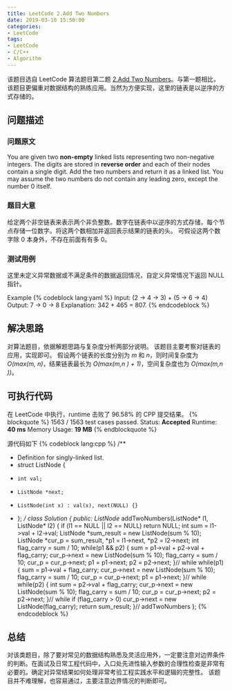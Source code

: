 ```yaml
---
title: LeetCode 2.Add Two Numbers
date: 2019-03-10 15:50:00
categories:
- LeetCode
tags:
- LeetCode
- C/C++
- Algorithm
---
```


该题目选自 LeetCode 算法题目第二题 [2.Add Two Numbers](https://leetcode.com/problems/add-two-numbers/)。与第一题相比，该题目更偏重对数据结构的熟练应用。当然为方便实现，这里的链表是以逆序的方式存储的。

<!--more-->
## <span id='1'> 问题描述 </span> ##

### 问题原文 ###
You are given two **non-empty** linked lists representing two non-negative integers. The digits are stored in **reverse order** and each of their nodes contain a single digit. Add the two numbers and return it as a linked list.
You may assume the two numbers do not contain any leading zero, except the number 0 itself.

### 题目大意 ###
给定两个非空链表来表示两个非负整数。数字在链表中以逆序的方式存储，每个节点存储一位数字。将这两个数相加并返回表示结果的链表的头。
可假设这两个数字除 0 本身外，不存在前面有有多 0。

### 测试用例 ###
这里未定义异常数据或不满足条件的数据返回情况，自定义异常情况下返回 NULL 指针。

Example
{% codeblock lang:yaml %}
Input: (2 -> 4 -> 3) + (5 -> 6 -> 4)
Output: 7 -> 0 -> 8
Explanation: 342 + 465 = 807.
{% endcodeblock %}

## 解决思路 ##
对算法题目，依据解题思路与复杂度分析两部分说明。
该题目主要考察对链表的应用，实现即可。
假设两个链表的长度分别为 *m* 和 *n*，则时间复杂度为 *O(max(m, n)*，结果链表最长为 *O(max(m,n ) + 1)*，空间复杂度也为 *O(max(m,n ))*。

## 可执行代码 ##

在 LeetCode 中执行，runtime 击败了 96.58% 的 CPP 提交结果。
{% blockquote %}
1563 / 1563 test cases passed.
Status: **Accepted**
Runtime: **40 ms**
Memory Usage: **19 MB**
{% endblockquote %}

源代码如下
{% codeblock lang:cpp %}
/**
 * Definition for singly-linked list.
 * struct ListNode {
 *     int val;
 *     ListNode *next;
 *     ListNode(int x) : val(x), next(NULL) {}
 * };
 */
class Solution {
public:
    ListNode* addTwoNumbers(ListNode* l1, ListNode* l2) {
        if (l1 == NULL || l2 == NULL)
            return NULL;
        int sum = l1->val + l2->val;
        ListNode *sum_result = new ListNode(sum % 10);
        ListNode *cur_p = sum_result, *p1 = l1->next, *p2 = l2->next;
        int flag_carry = sum / 10;
        while(p1 && p2) {
            sum = p1->val + p2->val + flag_carry;
            cur_p->next = new ListNode(sum % 10);
            flag_carry = sum / 10;
            cur_p = cur_p->next;
            p1 = p1->next;
            p2 = p2->next;
        }// while
        while(p1) {
            sum = p1->val + flag_carry;
            cur_p->next = new ListNode(sum % 10);
            flag_carry = sum / 10;
            cur_p = cur_p->next;
            p1 = p1->next;
        }// while
        while(p2) {
            int sum = p2->val + flag_carry;
            cur_p->next = new ListNode(sum % 10);
            flag_carry = sum / 10;
            cur_p = cur_p->next;
            p2 = p2->next;
        }// while
        if (flag_carry > 0)
            cur_p->next = new ListNode(flag_carry);
        return sum_result;
    }// addTwoNumbers
};
{% endcodeblock %}


## 总结 ##
对该类题目，除了要对常见的数据结构熟悉及灵活应用外，一定要注意对边界条件的判断。在面试及日常工程代码中，入口处先进性输入参数的合理性检查是非常有必要的。确定对异常结果如何处理非常考验工程实践水平和逻辑的完整性。
该题目并不难理解，也容易通过，主要注意边界情况的判断即可。